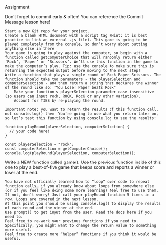 Assignment

Don’t forget to commit early & often! You can reference the Commit Message lesson here!

    Start a new Git repo for your project.
    Create a blank HTML document with a script tag (Hint: it is best practice to link an external .js file). This game is going to be played completely from the console, so don’t worry about putting anything else in there.
    Your game is going to play against the computer, so begin with a function called getComputerChoice that will randomly return either ‘Rock’, ‘Paper’ or ‘Scissors’. We’ll use this function in the game to make the computer’s play. Tip: use the console to make sure this is returning the expected output before moving to the next step!
    Write a function that plays a single round of Rock Paper Scissors. The function should take two parameters - the playerSelection and computerSelection - and then return a string that declares the winner of the round like so: "You Lose! Paper beats Rock"
        Make your function’s playerSelection parameter case-insensitive (so users can input rock, ROCK, RocK or any other variation).
        Account for TIES by re-playing the round.

    Important note: you want to return the results of this function call, not console.log() them. You’re going to use what you return later on, so let’s test this function by using console.log to see the results:

    function playRound(playerSelection, computerSelection) {
      // your code here!
    }
     
    const playerSelection = "rock";
    const computerSelection = getComputerChoice();
    console.log(playRound(playerSelection, computerSelection));

Write a NEW function called game(). Use the previous function inside of this one to play a best-of-five game that keeps score and reports a winner or loser at the end.

    You have not officially learned how to “loop” over code to repeat function calls… if you already know about loops from somewhere else (or if you feel like doing some more learning) feel free to use them. If not, don’t worry! Just call your playRound function 5 times in a row. Loops are covered in the next lesson.
    At this point you should be using console.log() to display the results of each round and the winner at the end.
    Use prompt() to get input from the user. Read the docs here if you need to.
    Feel free to re-work your previous functions if you need to. Specifically, you might want to change the return value to something more useful.
    Feel free to create more “helper” functions if you think it would be useful.

